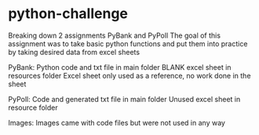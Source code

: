 # python-challenge
Breaking down 2 assignments PyBank and PyPoll
The goal of this assignment was to take basic python functions and put them into practice by taking desired data from excel sheets

PyBank:
Python code and txt file in main folder
BLANK excel sheet in resources folder
Excel sheet only used as a reference, no work done in the sheet

PyPoll:
Code and generated txt file in main folder
Unused excel sheet in resource folder

Images:
Images came with code files but were not used in any way